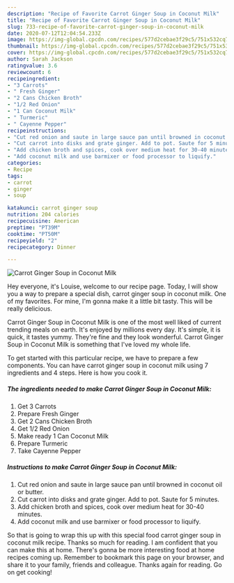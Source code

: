 ```yaml
---
description: "Recipe of Favorite Carrot Ginger Soup in Coconut Milk"
title: "Recipe of Favorite Carrot Ginger Soup in Coconut Milk"
slug: 733-recipe-of-favorite-carrot-ginger-soup-in-coconut-milk
date: 2020-07-12T12:04:54.233Z
image: https://img-global.cpcdn.com/recipes/577d2cebae3f29c5/751x532cq70/carrot-ginger-soup-in-coconut-milk-recipe-main-photo.jpg
thumbnail: https://img-global.cpcdn.com/recipes/577d2cebae3f29c5/751x532cq70/carrot-ginger-soup-in-coconut-milk-recipe-main-photo.jpg
cover: https://img-global.cpcdn.com/recipes/577d2cebae3f29c5/751x532cq70/carrot-ginger-soup-in-coconut-milk-recipe-main-photo.jpg
author: Sarah Jackson
ratingvalue: 3.6
reviewcount: 6
recipeingredient:
- "3 Carrots"
- " Fresh Ginger"
- "2 Cans Chicken Broth"
- "1/2 Red Onion"
- "1 Can Coconut Milk"
- " Turmeric"
- " Cayenne Pepper"
recipeinstructions:
- "Cut red onion and saute in large sauce pan until browned in coconut oil or butter."
- "Cut carrot into disks and grate ginger. Add to pot. Saute for 5 minutes."
- "Add chicken broth and spices, cook over medium heat for 30-40 minutes."
- "Add coconut milk and use barmixer or food processor to liquify."
categories:
- Recipe
tags:
- carrot
- ginger
- soup

katakunci: carrot ginger soup 
nutrition: 204 calories
recipecuisine: American
preptime: "PT39M"
cooktime: "PT50M"
recipeyield: "2"
recipecategory: Dinner

---
```



![Carrot Ginger Soup in Coconut Milk](https://img-global.cpcdn.com/recipes/577d2cebae3f29c5/751x532cq70/carrot-ginger-soup-in-coconut-milk-recipe-main-photo.jpg)

Hey everyone, it's Louise, welcome to our recipe page. Today, I will show you a way to prepare a special dish, carrot ginger soup in coconut milk. One of my favorites. For mine, I'm gonna make it a little bit tasty. This will be really delicious.



Carrot Ginger Soup in Coconut Milk is one of the most well liked of current trending meals on earth. It's enjoyed by millions every day. It's simple, it is quick, it tastes yummy. They're fine and they look wonderful. Carrot Ginger Soup in Coconut Milk is something that I've loved my whole life.


To get started with this particular recipe, we have to prepare a few components. You can have carrot ginger soup in coconut milk using 7 ingredients and 4 steps. Here is how you cook it.

<!--inarticleads1-->

##### The ingredients needed to make Carrot Ginger Soup in Coconut Milk:

1. Get 3 Carrots
1. Prepare  Fresh Ginger
1. Get 2 Cans Chicken Broth
1. Get 1/2 Red Onion
1. Make ready 1 Can Coconut Milk
1. Prepare  Turmeric
1. Take  Cayenne Pepper




<!--inarticleads2-->

##### Instructions to make Carrot Ginger Soup in Coconut Milk:

1. Cut red onion and saute in large sauce pan until browned in coconut oil or butter.
1. Cut carrot into disks and grate ginger. Add to pot. Saute for 5 minutes.
1. Add chicken broth and spices, cook over medium heat for 30-40 minutes.
1. Add coconut milk and use barmixer or food processor to liquify.




So that is going to wrap this up with this special food carrot ginger soup in coconut milk recipe. Thanks so much for reading. I am confident that you can make this at home. There's gonna be more interesting food at home recipes coming up. Remember to bookmark this page on your browser, and share it to your family, friends and colleague. Thanks again for reading. Go on get cooking!
